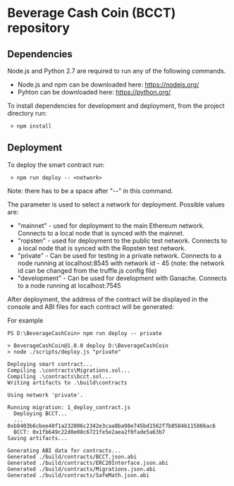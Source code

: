 # Beverage Cash Coin (BCCT) repository

## Dependencies
Node.js and Python 2.7 are required to run any of the following commands. 
 - Node.js and npm can be downloaded here: https://nodejs.org/ 
 - Pyhton can be downloaded here: https://python.org/

To install dependencies for development and deployment, from the project directory run:
```
 > npm install 
 ```
## Deployment
To deploy the smart contract run:

```
 > npm run deploy -- <network>
```
 
 Note: there has to be a space after "--" in this command.

The <network> parameter is used to select a network for deployment. Possible values are:
 - "mainnet" - used for deployment to the main Ethereum network. Connects to a local node that is synced with the mainnet.
 - "ropsten" - used for deployment to the public test network. Connects to a local node that is synced with the Ropsten test network.
 - "private" - Can be used for testing in a private network. Connects to a node running at localhost:8545 with network id - 45 (note: the network id can be changed from the truffle.js config file)
 - "development" - Can be used for development with Ganache. Connects to a node running at localhost:7545

After deployment, the address of the contract will be displayed in the console and ABI files for each contract will be generated:

For example
```
PS D:\BeverageCashCoin> npm run deploy -- private

> BeverageCashCoin@1.0.0 deploy D:\BeverageCashCoin
> node ./scripts/deploy.js "private"

Deploying smart contract...
Compiling .\contracts\Migrations.sol...
Compiling .\contracts\bcct.sol...
Writing artifacts to .\build\contracts

Using network 'private'.

Running migration: 1_deploy_contract.js
  Deploying BCCT...
  ... 0xb8403b6cbee40f1a232806c2342e3caa8ba98e745bd1562f7b0584b115866ac6
  BCCT: 0x1fb649c22d0e08c6721fe5e2aea2f0fade5a63b7
Saving artifacts...

Generating ABI data for contracts...
Generated ./build/contracts/BCCT.json.abi
Generated ./build/contracts/ERC20Interface.json.abi
Generated ./build/contracts/Migrations.json.abi
Generated ./build/contracts/SafeMath.json.abi
```
